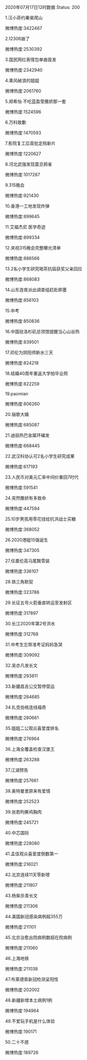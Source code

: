 2020年07月17日12时数据
Status: 200

1.汪小菲约秦昊爬山

微博热度:3422467

2.12306崩了

微博热度:2530392

3.国民网红表情包单曲首发

微博热度:2342940

4.乘风破浪的姐姐

微博热度:2061760

5.郑希怡 不吃蓝盈莹撒娇那一套

微博热度:1524596

6.万科致歉

微博热度:1470593

7.影院复工后首批定档新片

微博热度:1220627

8.河北武强发现震旦鸦雀

微博热度:1017287

9.315晚会

微博热度:921430

10.香港一工地发现炸弹

微博热度:899645

11.艾福杰尼 医学奇迹

微博热度:899334

12.央视315晚会完整曝光清单

微博热度:886566

13.2名小学生研究喝茶抗癌获奖父亲回应

微博热度:868083

14.山东连夜派出调查组赶赴即墨

微博热度:856103

15.中考

微博热度:850836

16.中国驻洛杉矶总领馆提醒当心山谷热

微博热度:839501

17.邓伦为阴阳师断水三天

微博热度:824218

18.结婚40周年重返大学拍毕业照

微博热度:822259

19.paomian

微博热度:806260

20.骊歌大婚

微博热度:685087

21.迪丽热巴金属环编发

微博热度:668445

22.武汉科协认可2名小学生研究成果

微博热度:617193

23.人民币对美元汇率中间价重回7时代

微博热度:591541

24.突然撒娇有多致命

微博热度:447594

25.10岁男孩用零花钱给抗洪战士买糖

微博热度:368052

26.2020港姐15强诞生

微博热度:347305

27.任嘉伦高马尾飘雪装

微博热度:336107

28.铁三角默契

微博热度:323788

29.长征五号火箭垂直转运至发射区

微博热度:317897

30.长江2020年第2号洪水

微博热度:312768

31.中考生忘带准考证妈妈急哭

微博热度:309092

32.吴亦凡发长文

微博热度:293811

33.新疆昌吉公交暂停营运

微博热度:284685

34.扎克伯格连线福奇

微博热度:280661

35.姐姐二公观众喜爱度排名

微博热度:276964

36.上海全覆盖检查汉堡王

微博热度:263288

37.江湖预告

微博热度:257661

38.奥特曼里原来有爱情

微博热度:252523

39.张若昀撕鸡胸肉

微博热度:245721

40.中芯国际

微博热度:228080

41.孟佳观众喜爱度倒数第一

微博热度:216021

42.北京连续11天零新增

微博热度:211807

43.杨紫杀青长文

微博热度:211306

44.美国新冠感染病例超355万

微博热度:211101

45.北京治愈出院病例数超在院病例

微博热度:211060

46.上海地铁

微博热度:211038

47.布莱德索新冠检测呈阳性

微博热度:202002

48.新疆新增本土病例1例

微博热度:194964

49.不爱玩手机是什么体验

微博热度:190171

50.二十不惑

微博热度:189726

